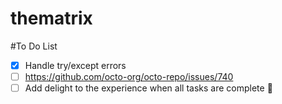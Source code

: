 # thematrix


#To Do List
- [x] Handle try/except errors
- [ ] https://github.com/octo-org/octo-repo/issues/740
- [ ] Add delight to the experience when all tasks are complete :tada:
